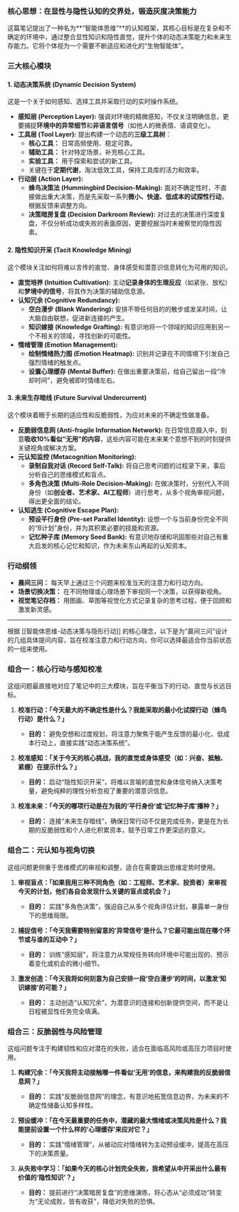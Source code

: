 ### 核心思想：在显性与隐性认知的交界处，锻造灰度决策能力

这篇笔记提出了一种名为**“智能体思维”**的认知框架，其核心目标是在复杂和不确定的环境中，通过整合显性知识和隐性直觉，提升个体的动态决策能力和未来生存能力。它将个体视为一个需要不断适应和进化的“生物智能体”。

### 三大核心模块

#### 1. 动态决策系统 (Dynamic Decision System)

这是一个关于如何感知、选择工具并采取行动的实时操作系统。

*   **感知层 (Perception Layer):** 强调对环境的精微感知，不仅关注明确信息，更要捕捉**环境中的异常细节**和**非语言信号**（如他人的微表情、语调变化）。
*   **工具层 (Tool Layer):** 提出构建一个动态的**三级工具树**：
    *   **核心工具：** 日常高频使用、稳定可靠。
    *   **辅助工具：** 针对特定场景，补充核心工具。
    *   **实验工具：** 用于探索和尝试的新工具。
    *   关键在于**定期代谢**，淘汰低效工具，保持工具库的活力和效率。
*   **行动层 (Action Layer):**
    *   **蜂鸟决策法 (Hummingbird Decision-Making):** 面对不确定性时，不直接做出重大决策，而是先采取一系列**微小、快速、低成本的试探性行动**，根据反馈来调整方向。
    *   **决策暗房复盘 (Decision Darkroom Review):** 对过去的决策进行深度复盘，不仅分析成功或失败的表面原因，更要挖掘当时未被察觉的隐性因素。

#### 2. 隐性知识开采 (Tacit Knowledge Mining)

这个模块关注如何将难以言传的直觉、身体感受和潜意识信息转化为可用的知识。

*   **直觉培养 (Intuition Cultivation):** 主动**记录身体的生理反应**（如紧张、放松）和**梦境中的信号**，将其作为决策的辅助信息源。
*   **认知冗余 (Cognitive Redundancy):**
    *   **空白漫步 (Blank Wandering):** 安排不带任何目的的散步或发呆时间，让大脑自由联想，促进新连接的产生。
    *   **知识嫁接 (Knowledge Grafting):** 有意识地将一个领域的知识应用到另一个不相关的领域，寻找创新的可能性。
*   **情绪管理 (Emotion Management):**
    *   **绘制情绪热力图 (Emotion Heatmap):** 识别并记录在不同情境下引发自己强烈情绪的触发点。
    *   **设置心理缓存 (Mental Buffer):** 在做出重要决策前，给自己留出一段“冷却时间”，避免被即时情绪左右。

#### 3. 未来生存暗线 (Future Survival Undercurrent)

这个模块着眼于长期的适应性和反脆弱性，为应对未来的不确定性做准备。

*   **反脆弱信息网 (Anti-fragile Information Network):** 在日常信息摄入中，刻意**吸收10%看似“无用”的内容**，这些内容可能在未来某个意想不到的时刻提供关键视角或解决方案。
*   **元认知监控 (Metacognition Monitoring):**
    *   **录制自我对话 (Record Self-Talk):** 将自己思考问题的过程录下来，事后分析自己的思维模式和盲点。
    *   **多角色决策 (Multi-Role Decision-Making):** 在做决策时，分别代入不同身份（如**创业者、艺术家、AI工程师**）进行思考，从多个视角审视问题，得出更全面的结论。
*   **认知逃生 (Cognitive Escape Plan):**
    *   **预设平行身份 (Pre-set Parallel Identity):** 设想一个与当前身份完全不同的“B计划”身份，并为其积累必要的技能和资源。
    *   **记忆种子库 (Memory Seed Bank):** 有意识地存储和巩固那些对自己有重大启发的核心记忆和知识，作为未来东山再起的认知资本。

### 行动纲领

*   **晨间三问：** 每天早上通过三个问题来校准当天的注意力和行动方向。
*   **场景切换决策：** 在不同物理或心理场景下审视同一个决策，以获得新视角。
*   **视觉笔记存档：** 用图画、草图等视觉化方式记录复杂的思考过程，便于回顾和激发新灵感。
---
根据 [[智能体思维-动态决策与隐形行动]] 的核心理念，以下是为“晨间三问”设计的几组具体提问内容，旨在校准注意力和行动方向，你可以选择最适合你当前状态的一组来使用。

### 组合一：核心行动与感知校准

这组问题最直接地对应了笔记中的三大模块，旨在平衡当下的行动、直觉与长远目标。

1.  **校准行动：「今天最大的不确定性是什么？我能采取的最小化试探行动（蜂鸟行动）是什么？」**
    *   **目的：** 避免空想和过度规划，将注意力聚焦于能产生反馈的最小化、低成本行动上，直接实践“动态决策系统”。

2.  **校准感知：「关于今天的核心挑战，我的直觉或身体感受（如：兴奋、抵触、紧绷）在提示什么？」**
    *   **目的：** 启动“隐性知识开采”，将难以言喻的直觉和身体信号纳入决策考量，避免纯粹的理性分析忽视了重要的潜意识信息。

3.  **校准未来：「今天的哪项行动是在为我的‘平行身份’或‘记忆种子库’播种？」**
    *   **目的：** 连接“未来生存暗线”，确保日常行动不仅是完成任务，更是在为长期的反脆弱性和个人进化积累资本，赋予日常工作更深远的意义。

### 组合二：元认知与视角切换

这组问题更侧重于思维模式的审视和调整，适合在需要跳出思维定势时使用。

1.  **审视盲点：「如果我用三种不同角色（如：工程师、艺术家、投资者）来审视今天的计划，他们各自会发现什么关键的盲点或机会？」**
    *   **目的：** 实践“多角色决策”，强迫自己从多个视角评估计划，暴露单一身份下的思维局限。

2.  **捕捉信号：「今天我需要特别留意的‘异常信号’是什么？它最可能出现在哪个环节或与谁的互动中？」**
    *   **目的：** 训练“感知层”，将注意力从常规任务转向环境中可能出现的、预示着变化或机会的微小细节。

3.  **激发创造：「今天我将如何刻意为自己安排一段‘空白漫步’的时间，以激发‘知识嫁接’的可能？」**
    *   **目的：** 主动创造“认知冗余”，为潜意识的连接和创新提供空间，而不是让日程被显性任务完全填满。

### 组合三：反脆弱性与风险管理

这组问题专注于构建韧性和应对潜在的失败，适合在面临高风险或高压力项目时使用。

1.  **构建冗余：「今天我将主动接触哪一件看似‘无用’的信息，来构建我的反脆弱信息网？」**
    *   **目的：** 实践“反脆弱信息网”的理念，有意识地拓宽信息边界，为未来的不确定性储备认知多样性。

2.  **预设缓冲：「在今天最重要的任务中，潜藏的最大情绪或决策风险是什么？我能提前设置一个什么样的‘心理缓存’来应对它？」**
    *   **目的：** 实践“情绪管理”，从被动应对情绪转为主动预设缓冲，提高在高压下的决策质量。

3.  **从失败中学习：「如果今天的核心计划完全失败，我希望从中开采出什么最有价值的‘隐性知识’？」**
    *   **目的：** 提前进行“决策暗房复盘”的思维演练，将心态从“必须成功”转变为“无论成败，皆有收获”，降低对失败的恐惧。